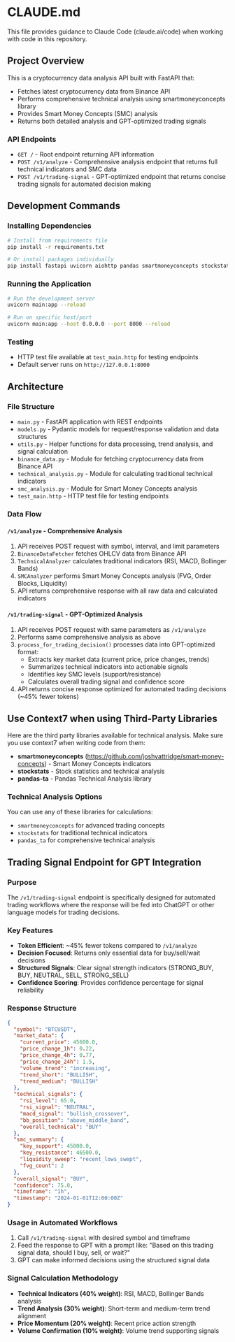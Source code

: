# CLAUDE.md

This file provides guidance to Claude Code (claude.ai/code) when working with code in this repository.

## Project Overview

This is a cryptocurrency data analysis API built with FastAPI that:

- Fetches latest cryptocurrency data from Binance API
- Performs comprehensive technical analysis using smartmoneyconcepts library
- Provides Smart Money Concepts (SMC) analysis
- Returns both detailed analysis and GPT-optimized trading signals

### API Endpoints
- `GET /` - Root endpoint returning API information
- `POST /v1/analyze` - Comprehensive analysis endpoint that returns full technical indicators and SMC data
- `POST /v1/trading-signal` - GPT-optimized endpoint that returns concise trading signals for automated decision making

## Development Commands

### Installing Dependencies
```bash
# Install from requirements file
pip install -r requirements.txt

# Or install packages individually
pip install fastapi uvicorn aiohttp pandas smartmoneyconcepts stockstats pandas-ta
```

### Running the Application
```bash
# Run the development server
uvicorn main:app --reload

# Run on specific host/port
uvicorn main:app --host 0.0.0.0 --port 8000 --reload
```

### Testing
- HTTP test file available at `test_main.http` for testing endpoints
- Default server runs on `http://127.0.0.1:8000`

## Architecture

### File Structure
- `main.py` - FastAPI application with REST endpoints
- `models.py` - Pydantic models for request/response validation and data structures
- `utils.py` - Helper functions for data processing, trend analysis, and signal calculation
- `binance_data.py` - Module for fetching cryptocurrency data from Binance API
- `technical_analysis.py` - Module for calculating traditional technical indicators
- `smc_analysis.py` - Module for Smart Money Concepts analysis
- `test_main.http` - HTTP test file for testing endpoints

### Data Flow

#### `/v1/analyze` - Comprehensive Analysis

1. API receives POST request with symbol, interval, and limit parameters
2. `BinanceDataFetcher` fetches OHLCV data from Binance API
3. `TechnicalAnalyzer` calculates traditional indicators (RSI, MACD, Bollinger Bands)
4. `SMCAnalyzer` performs Smart Money Concepts analysis (FVG, Order Blocks, Liquidity)
5. API returns comprehensive response with all raw data and calculated indicators

#### `/v1/trading-signal` - GPT-Optimized Analysis

1. API receives POST request with same parameters as `/v1/analyze`
2. Performs same comprehensive analysis as above
3. `process_for_trading_decision()` processes data into GPT-optimized format:
    - Extracts key market data (current price, price changes, trends)
    - Summarizes technical indicators into actionable signals
    - Identifies key SMC levels (support/resistance)
    - Calculates overall trading signal and confidence score
4. API returns concise response optimized for automated trading decisions (~45% fewer tokens)

## Use Context7 when using Third-Party Libraries
Here are the third party libraries available for technical analysis. Make sure you use context7 when writing code from them:
- **smartmoneyconcepts** (https://github.com/joshyattridge/smart-money-concepts) - Smart Money Concepts indicators
- **stockstats** - Stock statistics and technical analysis
- **pandas-ta** - Pandas Technical Analysis library

### Technical Analysis Options
You can use any of these libraries for calculations:
- `smartmoneyconcepts` for advanced trading concepts
- `stockstats` for traditional technical indicators
- `pandas_ta` for comprehensive technical analysis

## Trading Signal Endpoint for GPT Integration

### Purpose

The `/v1/trading-signal` endpoint is specifically designed for automated trading workflows where the response will be
fed into ChatGPT or other language models for trading decisions.

### Key Features

- **Token Efficient**: ~45% fewer tokens compared to `/v1/analyze`
- **Decision Focused**: Returns only essential data for buy/sell/wait decisions
- **Structured Signals**: Clear signal strength indicators (STRONG_BUY, BUY, NEUTRAL, SELL, STRONG_SELL)
- **Confidence Scoring**: Provides confidence percentage for signal reliability

### Response Structure

```json
{
  "symbol": "BTCUSDT",
  "market_data": {
    "current_price": 45600.0,
    "price_change_1h": 0.22,
    "price_change_4h": 0.77,
    "price_change_24h": 1.5,
    "volume_trend": "increasing",
    "trend_short": "BULLISH",
    "trend_medium": "BULLISH"
  },
  "technical_signals": {
    "rsi_level": 65.0,
    "rsi_signal": "NEUTRAL",
    "macd_signal": "bullish_crossover",
    "bb_position": "above_middle_band",
    "overall_technical": "BUY"
  },
  "smc_summary": {
    "key_support": 45000.0,
    "key_resistance": 46500.0,
    "liquidity_sweep": "recent_lows_swept",
    "fvg_count": 2
  },
  "overall_signal": "BUY",
  "confidence": 75.0,
  "timeframe": "1h",
  "timestamp": "2024-01-01T12:00:00Z"
}
```

### Usage in Automated Workflows

1. Call `/v1/trading-signal` with desired symbol and timeframe
2. Feed the response to GPT with a prompt like: "Based on this trading signal data, should I buy, sell, or wait?"
3. GPT can make informed decisions using the structured signal data

### Signal Calculation Methodology

- **Technical Indicators (40% weight)**: RSI, MACD, Bollinger Bands analysis
- **Trend Analysis (30% weight)**: Short-term and medium-term trend alignment
- **Price Momentum (20% weight)**: Recent price action strength
- **Volume Confirmation (10% weight)**: Volume trend supporting signals
